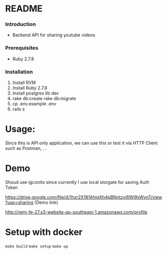 # README

### Introduction
- Backend API for sharing youtube videos

### Prerequisites
- Ruby 2.7.8

### Installation
1. Install RVM
2. Install Ruby 2.7.8
3. Install postgres lib dev
4. rake db:create rake db:migrate
5. cp .env.example .env
6. rails s

# Usage:
Since this is API only application, we can use this or test it via HTTP Client such as Postman, ...

# Demo
Shoud use igconito since currently I use local storgate for saving Auth Token

https://drive.google.com/file/d/1hzr2X181AhiqXh4pBNntzvi6Wi9sWvnT/view?usp=sharing (Demo link)

http://remi-fe-27.s3-website-ap-southeast-1.amazonaws.com/profile

# Setup with docker
`make build`
`make setup`
`make up`
